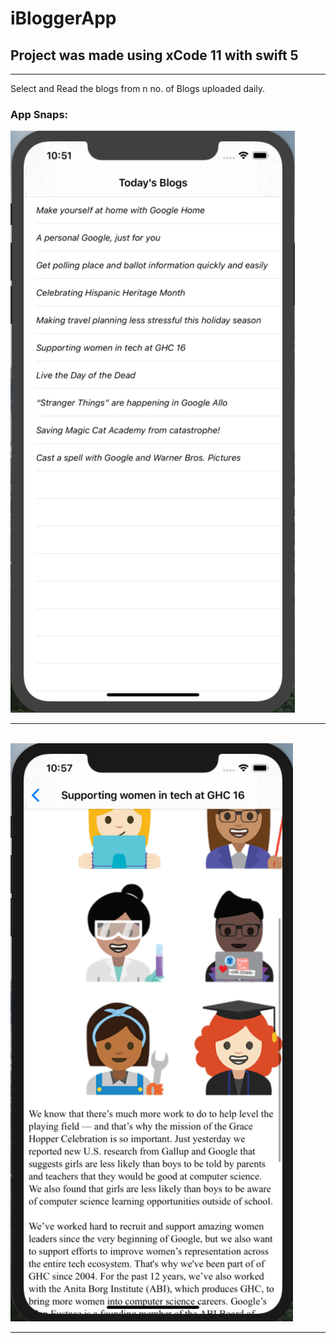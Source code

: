 <h1>iBloggerApp </h1>
<h2>Project was made using xCode 11 with swift 5</h2>
<hr>
<p>Select and Read the blogs from n no. of Blogs uploaded daily. </p>
<h3>App Snaps:</h3>
<img src="/Images/1.png" alt="" style="max-width:100%;">
<br>
<hr>
<br>

<img src="/Images/2.png" alt="" style="max-width:100%;">
<br>
<hr>
<br>

